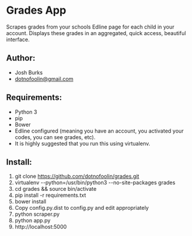 Grades App
==========

Scrapes grades from your schools Edline page for each child in your account. 
Displays these grades in an aggregated, quick access, beautiful interface.

Author:
-------
* Josh Burks
* dotnofoolin@gmail.com

Requirements:
-------------
* Python 3
* pip
* Bower
* Edline configured (meaning you have an account, you activated your codes, you can see grades, etc). 
* It is highly suggested that you run this using virtualenv.

Install:
--------
1. git clone https://github.com/dotnofoolin/grades.git
2. virtualenv --python=/usr/bin/python3 --no-site-packages grades
3. cd grades && source bin/activate
4. pip install -r requirements.txt
5. bower install
6. Copy config.py.dist to config.py and edit appropriately
7. python scraper.py
8. python app.py
9. http://localhost:5000